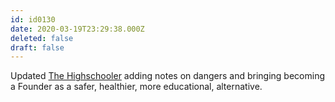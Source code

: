 ```yaml
---
id: id0130
date: 2020-03-19T23:29:38.000Z
deleted: false
draft: false
---
```


Updated [The Highschooler][1] adding notes on dangers and bringing becoming a Founder as a safer, healthier, more educational, alternative.

[1]: the-highschooler.html